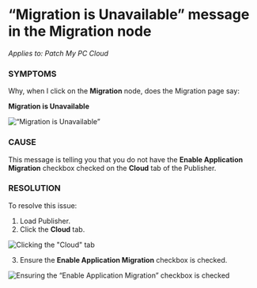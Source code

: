 # “Migration is Unavailable” message in the Migration node

_Applies to: Patch My PC Cloud_

### SYMPTOMS

Why, when I click on the **Migration** node, does the Migration page say:

**Migration is Unavailable**

![“Migration is Unavailable”](../../../.gitbook/assets/image-\(2718\).png)

### CAUSE

This message is telling you that you do not have the **Enable Application Migration** checkbox checked on the **Cloud** tab of the Publisher.

### RESOLUTION

To resolve this issue:

1. Load Publisher.
2. Click the **Cloud** tab.

![Clicking the "Cloud" tab](../../../.gitbook/assets/image-\(2719\).png)

3. Ensure the **Enable Application Migration** checkbox is checked.

![Ensuring the “Enable Application Migration” checkbox is checked](../../../.gitbook/assets/image-\(2720\).png)
